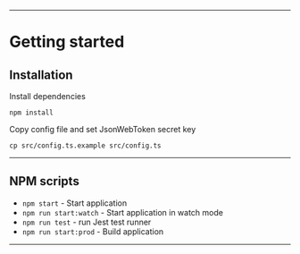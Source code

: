 
----------

# Getting started

## Installation

    
Install dependencies
    
    npm install

Copy config file and set JsonWebToken secret key

    cp src/config.ts.example src/config.ts
    
----------


## NPM scripts

- `npm start` - Start application
- `npm run start:watch` - Start application in watch mode
- `npm run test` - run Jest test runner 
- `npm run start:prod` - Build application

----------

